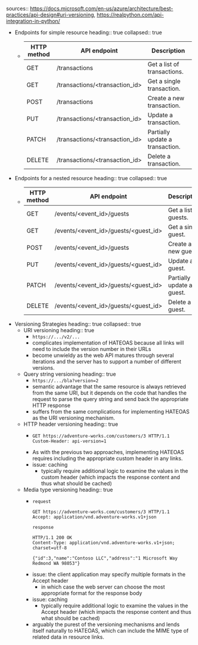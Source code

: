 sources:: https://docs.microsoft.com/en-us/azure/architecture/best-practices/api-design#uri-versioning, https://realpython.com/api-integration-in-python/

- Endpoints for simple resource
  heading:: true
  collapsed:: true
	- | HTTP method | API endpoint                          | Description                      |
	  |-------------|---------------------------------------|----------------------------------|
	  | GET         | /transactions                         | Get a list of transactions\.     |
	  | GET         | /transactions/<transaction\_id> | Get a single transaction\.       |
	  | POST        | /transactions                         | Create a new transaction\.       |
	  | PUT         | /transactions/<transaction\_id> | Update a transaction\.           |
	  | PATCH       | /transactions/<transaction\_id> | Partially update a transaction\. |
	  | DELETE      | /transactions/<transaction\_id> | Delete a transaction\.           |
- Endpoints for a nested resource
  heading:: true
  collapsed:: true
	- | HTTP method | API endpoint                           | Description                |
	  |-------------|----------------------------------------|----------------------------|
	  | GET         | /events/<event\_id>/guests             | Get a list of guests\.     |
	  | GET         | /events/<event\_id>/guests/<guest\_id> | Get a single guest\.       |
	  | POST        | /events/<event\_id>/guests             | Create a new guest\.       |
	  | PUT         | /events/<event\_id>/guests/<guest\_id> | Update a guest\.           |
	  | PATCH       | /events/<event\_id>/guests/<guest\_id> | Partially update a guest\. |
	  | DELETE      | /events/<event\_id>/guests/<guest\_id> | Delete a guest\.           |
- Versioning Strategies
  heading:: true
  collapsed:: true
	- URI versioning
	  heading:: true
		- `https://.../v2/...`
		- complicates implementation of HATEOAS because all links will need to include the version number in their URLs
		- become unwieldy as the web API matures through several iterations and the server has to support a number of different versions.
	- Query string versioning
	  heading:: true
		- `https://.../bla?version=2`
		- semantic advantage that the same resource is always retrieved from the same URI, but it depends on the code that handles the request to parse the query string and send back the appropriate HTTP response
		- suffers from the same complications for implementing HATEOAS as the URI versioning mechanism.
	- HTTP header versioning
	  heading:: true
		- ```
		  GET https://adventure-works.com/customers/3 HTTP/1.1
		  Custom-Header: api-version=1
		  ```
		- As with the previous two approaches, implementing HATEOAS requires including the appropriate custom header in any links.
		- issue: caching
			- typically require additional logic to examine the values in the custom header (which impacts the response content and thus what should be cached)
	- Media type versioning
	  heading:: true
		- ```
		  request
		  
		  GET https://adventure-works.com/customers/3 HTTP/1.1
		  Accept: application/vnd.adventure-works.v1+json
		  
		  response
		  
		  HTTP/1.1 200 OK
		  Content-Type: application/vnd.adventure-works.v1+json; charset=utf-8
		  
		  {"id":3,"name":"Contoso LLC","address":"1 Microsoft Way Redmond WA 98053"}
		  ```
		- issue: the client application may specify multiple formats in the Accept header
			- in which case the web server can choose the most appropriate format for the response body
		- issue: caching
			- typically require additional logic to examine the values in the Accept header (which impacts the response content and thus what should be cached)
		- arguably the purest of the versioning mechanisms and lends itself naturally to HATEOAS, which can include the MIME type of related data in resource links.